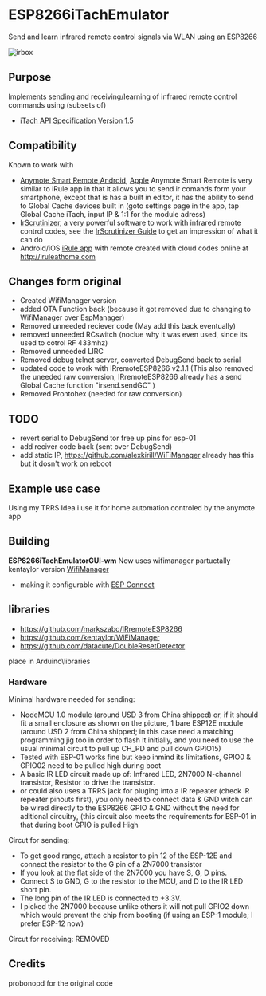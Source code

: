 # ESP8266iTachEmulator

Send and learn infrared remote control signals via WLAN using an ESP8266

![irbox](https://cloud.githubusercontent.com/assets/2480569/17837757/ea087514-67bb-11e6-9638-3812f706d5da.JPG)

## Purpose

Implements sending and receiving/learning of infrared remote control commands using (subsets of)
* [iTach API Specification Version 1.5](http://www.globalcache.com/files/docs/API-iTach.pdf)

## Compatibility

Known to work with
* [Anymote Smart Remote](http://anymote.io),[Android](https://play.google.com/store/apps/details?id=com.remotefairy4), [Apple](https://itunes.apple.com/app/anymote-smart-remote/id881829455?mt=8) Anymote Smart Remote is very similar to iRule app in that it allows you to send ir comands form your smartphone, except that is has a built in editor, it has the ability to send to Global Cache devices built in (goto settings page in the app, tap Global Cache iTach, input IP & 1:1 for the module adress)
* [IrScrutinizer](https://github.com/bengtmartensson/harctoolboxbundle/releases), a very powerful software to work with infrared remote control codes, see the [IrScrutinizer Guide](http://www.hifi-remote.com/wiki/index.php?title=IrScrutinizer_Guide) to get an impression of what it can do
* Android/iOS [iRule app](http://iruleathome.com) with remote created with cloud codes online at http://iruleathome.com

## Changes form original
 * Created WifiManager version
 * added OTA Function back (because it got removed due to changing to WifiManager over EspManager)
 * Removed unneeded reciever code (May add this back eventually)
 * removed unneeded RCswitch (noclue why it was even used, since its used to cotrol RF 433mhz)
 * Removed unneeded LIRC
 * Removed debug telnet server, converted DebugSend back to serial
 * updated code to work with IRremoteESP8266 v2.1.1 
 (This also removed the uneeded raw conversion, IRremoteESP8266 already has a send Global Cache function "irsend.sendGC" )
 * Removed Prontohex (needed for raw conversion)
  
## TODO
* revert serial to DebugSend tor free up pins for esp-01
* add reciver code back (sent over DebugSend)
* add static IP, https://github.com/alexkirill/WiFiManager already has this but it dosn't work on reboot

## Example use case

Using my TRRS Idea i use it for home automation controled by the anymote app

## Building
**ESP8266iTachEmulatorGUI-wm** Now uses wifimanager partuctally kentaylor version [WifiManager](https://github.com/kentaylor/WiFiManager) 

* making it configurable with [ESP Connect](https://play.google.com/store/apps/details?id=au.com.umranium.espconnect&hl=en)


## libraries

* https://github.com/markszabo/IRremoteESP8266
* https://github.com/kentaylor/WiFiManager
* https://github.com/datacute/DoubleResetDetector

place in Arduino\libraries

### Hardware

Minimal hardware needed for sending:

* NodeMCU 1.0 module (around USD 3 from China shipped) or, if it should fit a small enclosure as shown on the picture, 1 bare ESP12E module (around USD 2 from China shipped; in this case need a matching programming jig too in order to flash it initially, and you need to use the usual minimal circuit to pull up CH_PD and pull down GPIO15)
* Tested with ESP-01 works fine but keep inmind its limitations, GPIO0 & GPIO02 need to be pulled high during boot
* A basic IR LED circuit made up of: Infrared LED, 2N7000 N-channel transistor, Resistor to drive the transistor. 
* or could also uses a TRRS jack for pluging into a IR repeater (check IR repeater pinouts first), you only need to connect data & GND witch can be wired directly to the ESP8266 GPIO & GND without the need for aditional circuitry, (this circuit also meets the requirements for ESP-01 in that during boot GPIO is pulled High

Circut for sending:

* To get good range, attach a resistor to pin 12 of the ESP-12E and connect the resistor to the G pin of a 2N7000 transistor
* If you look at the flat side of the 2N7000 you have S, G, D pins.
* Connect S to GND, G to the resistor to the MCU, and D to the IR LED short pin.
* The long pin of the IR LED is connected to +3.3V.
* I picked the 2N7000 because unlike others it will not pull GPIO2 down which would prevent the chip from booting (if using an ESP-1 module; I prefer ESP-12 now)

Circut for receiving:
REMOVED

## Credits
 probonopd for the original code
